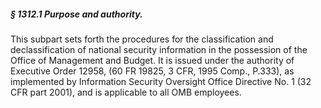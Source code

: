 ##### § 1312.1 Purpose and authority. #####

This subpart sets forth the procedures for the classification and declassification of national security information in the possession of the Office of Management and Budget. It is issued under the authority of Executive Order 12958, (60 FR 19825, 3 CFR, 1995 Comp., P.333), as implemented by Information Security Oversight Office Directive No. 1 (32 CFR part 2001), and is applicable to all OMB employees.